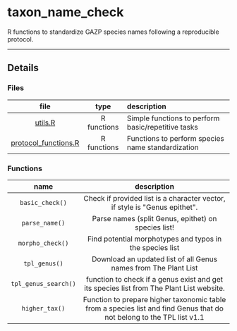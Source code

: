 # taxon_name_check

R functions to standardize GAZP species names following a reproducible protocol.

*** 

## Details



### Files

| file | type | description |  
| :---: | :---: | :--- |  
| [utils.R](R/utils.R) | R functions | Simple functions to perform basic/repetitive tasks |
| [protocol_functions.R](R/protocol_functions.R) | R functions | Functions to perform species name standardization |


### Functions

| name | description |  
| :---: | :---: |  
| `basic_check()` | Check if provided list is a character vector, if style is "Genus epithet". |
| `parse_name()` | Parse names (split Genus, epithet) on species list! |
| `morpho_check()` | Find potential morphotypes and typos in the species list |
| `tpl_genus()` | Download an updated list of all Genus names from The Plant List |
| `tpl_genus_search()` | function to check if a genus exist and get its species list from The Plant List website. |
| `higher_tax()` | Function to prepare higher taxonomic table from a species list and find Genus that do not belong to the TPL list v1.1 |
